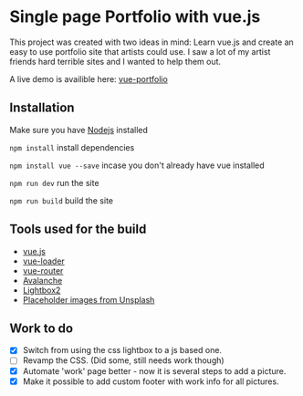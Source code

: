 # Single page Portfolio with vue.js

This project was created with two ideas in mind: Learn vue.js and create an easy to use portfolio site that artists could use. I saw a lot of my artist friends hard terrible sites and I wanted to help them out.

A live demo is availible here: [vue-portfolio](http://jameskeener.net/vue-portfolio/)
## Installation

Make sure you have [Nodejs](https://nodejs.org/en/) installed

`npm install` install dependencies

`npm install vue --save` incase you don't already have vue installed

`npm run dev` run the site

`npm run build` build the site

## Tools used for the build

- [vue.js](https://vuejs.org/)
- [vue-loader](https://github.com/vuejs/vue-loader)
- [vue-router](https://github.com/vuejs/vue-router)
- [Avalanche](http://colourgarden.net/avalanche/)
- [Lightbox2](http://lokeshdhakar.com/projects/lightbox2/)
- [Placeholder images from Unsplash](https://unsplash.com/)

## Work to do

- [x] Switch from using the css lightbox to a js based one.
- [ ] Revamp the CSS. (Did some, still needs work though)
- [x] Automate 'work' page better - now it is several steps to add a picture.
- [x] Make it possible to add custom footer with work info for all pictures. 